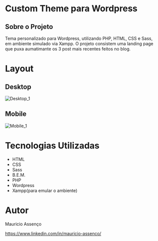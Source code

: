 # Custom Theme para Wordpress

## Sobre o Projeto
Tema personalizado para Wordpress, utilizando PHP, HTML, CSS e Sass, em ambiente simulado via Xampp. O projeto consistem uma landing page que puxa aumatimante os 3 post mais recentes feitos no blog.


# Layout

## Desktop
![Desktop_1](https://github.com/mauassenco/git-assets/blob/main/Captura%20de%20tela%202021-05-02%20201708.png)

## Mobile
![Mobile_1](https://github.com/mauassenco/git-assets/blob/main/Captura%20de%20tela%202021-05-02%20201708.png)


# Tecnologias Utilizadas
- HTML
- CSS
- Sass
- B.E.M.
- PHP
- Wordpress
- Xampp(para emular o ambiente)


# Autor

Mauricio Assenço

https://www.linkedin.com/in/mauricio-assenco/
